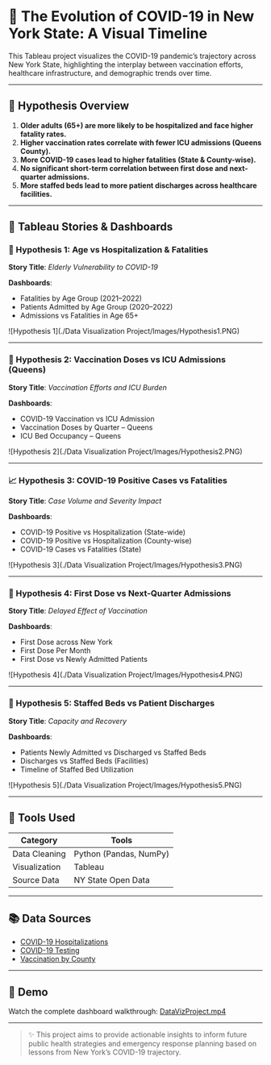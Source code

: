 # 🦠 The Evolution of COVID-19 in New York State: A Visual Timeline

This Tableau project visualizes the COVID-19 pandemic’s trajectory across New York State, highlighting the interplay between vaccination efforts, healthcare infrastructure, and demographic trends over time.

---

## 🧠 Hypothesis Overview

1. **Older adults (65+) are more likely to be hospitalized and face higher fatality rates.**
2. **Higher vaccination rates correlate with fewer ICU admissions (Queens County).**
3. **More COVID-19 cases lead to higher fatalities (State & County-wise).**
4. **No significant short-term correlation between first dose and next-quarter admissions.**
5. **More staffed beds lead to more patient discharges across healthcare facilities.**

---

## 📖 Tableau Stories & Dashboards

### 🔬 Hypothesis 1: Age vs Hospitalization & Fatalities

**Story Title**: *Elderly Vulnerability to COVID-19*

**Dashboards**:
- Fatalities by Age Group (2021–2022)
- Patients Admitted by Age Group (2020–2022)
- Admissions vs Fatalities in Age 65+

![Hypothesis 1](./Data Visualization Project/Images/Hypothesis1.PNG)

---

### 💉 Hypothesis 2: Vaccination Doses vs ICU Admissions (Queens)

**Story Title**: *Vaccination Efforts and ICU Burden*

**Dashboards**:
- COVID-19 Vaccination vs ICU Admission
- Vaccination Doses by Quarter – Queens
- ICU Bed Occupancy – Queens

![Hypothesis 2](./Data Visualization Project/Images/Hypothesis2.PNG)

---

### 📈 Hypothesis 3: COVID-19 Positive Cases vs Fatalities

**Story Title**: *Case Volume and Severity Impact*

**Dashboards**:
- COVID-19 Positive vs Hospitalization (State-wide)
- COVID-19 Positive vs Hospitalization (County-wise)
- COVID-19 Cases vs Fatalities (State)

![Hypothesis 3](./Data Visualization Project/Images/Hypothesis3.PNG)

---

### 💉 Hypothesis 4: First Dose vs Next-Quarter Admissions

**Story Title**: *Delayed Effect of Vaccination*

**Dashboards**:
- First Dose across New York
- First Dose Per Month
- First Dose vs Newly Admitted Patients

![Hypothesis 4](./Data Visualization Project/Images/Hypothesis4.PNG)

---

### 🏥 Hypothesis 5: Staffed Beds vs Patient Discharges

**Story Title**: *Capacity and Recovery*

**Dashboards**:
- Patients Newly Admitted vs Discharged vs Staffed Beds
- Discharges vs Staffed Beds (Facilities)
- Timeline of Staffed Bed Utilization

![Hypothesis 5](./Data Visualization Project/Images/Hypothesis5.PNG)

---

## 🧰 Tools Used

| Category        | Tools                     |
|----------------|----------------------------|
| Data Cleaning  | Python (Pandas, NumPy)     |
| Visualization  | Tableau                    |
| Source Data    | NY State Open Data         |

---

## 📚 Data Sources

- [COVID-19 Hospitalizations](https://health.data.ny.gov/Health/New-York-State-Statewide-COVID-19-Hospitalizations/jw46-jpb7/data_preview)
- [COVID-19 Testing](https://health.data.ny.gov/Health/New-York-State-Statewide-COVID-19-Testing-Archived/xdss-u53e/data_preview)
- [Vaccination by County](https://health.data.ny.gov/Health/New-York-State-Statewide-COVID-19-Vaccination-Data/duk7-xrni/data_preview)

---

## 🎥 Demo

Watch the complete dashboard walkthrough: [DataVizProject.mp4](./DataVizProject.mp4)

---

> ✨ This project aims to provide actionable insights to inform future public health strategies and emergency response planning based on lessons from New York’s COVID-19 trajectory.

